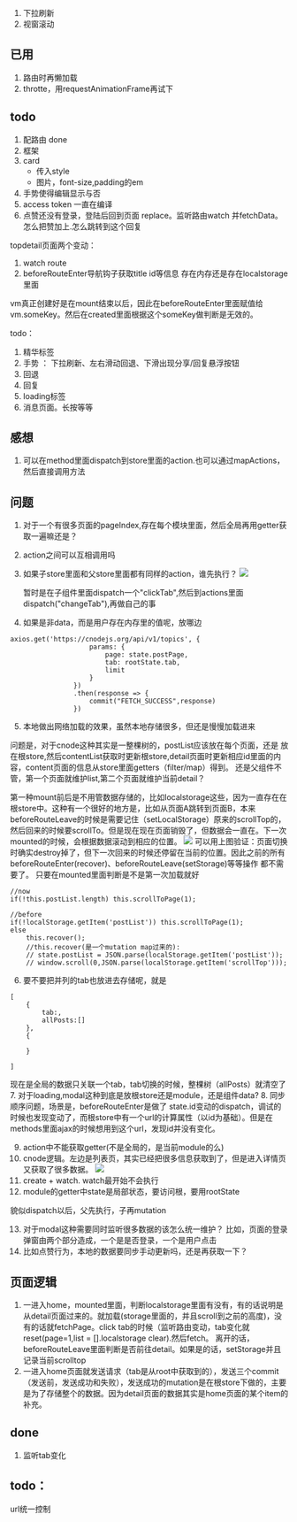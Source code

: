 1. 下拉刷新
2. 视窗滚动

## 已用
1. 路由时再懒加载
2. throtte，用requestAnimationFrame再试下

## todo
1. 配路由 done
2. 框架
3. card
    - 传入style 
    - 图片，font-size,padding的em
4. 手势使得编辑显示与否
5. access token 一直在编译
6. 点赞还没有登录，登陆后回到页面 replace。监听路由watch 并fetchData。怎么把赞加上.怎么跳转到这个回复


topdetail页面两个变动：
1. watch route
2. beforeRouteEnter导航钩子获取title id等信息
存在内存还是存在localstorage里面


vm真正创建好是在mount结束以后，因此在beforeRouteEnter里面赋值给vm.someKey。然后在created里面根据这个someKey做判断是无效的。

todo：
1. 精华标签
2. 手势 ： 下拉刷新、左右滑动回退、下滑出现分享/回复悬浮按钮
3. 回退
4. 回复
5. loading标签
6. 消息页面。长按等等

## 感想
1. 可以在method里面dispatch到store里面的action.也可以通过mapActions，然后直接调用方法

## 问题
1. 对于一个有很多页面的pageIndex,存在每个模块里面，然后全局再用getter获取一遍嘛还是？
2. action之间可以互相调用吗
3. 如果子store里面和父store里面都有同样的action，谁先执行？
    ![](http://p1.bqimg.com/567571/eb524fcdd499befb.png)
    
    暂时是在子组件里面dispatch一个"clickTab",然后到actions里面dispatch("changeTab"),再做自己的事
4. 如果是非data，而是用户存在内存里的值呢，放哪边
```
axios.get('https://cnodejs.org/api/v1/topics', {
                    params: {
                        page: state.postPage,
                        tab: rootState.tab,
                        limit
                    }
                })
                .then(response => {
                    commit("FETCH_SUCCESS",response)
                })
```
5. 本地做出网络加载的效果，虽然本地存储很多，但还是慢慢加载进来


问题是，对于cnode这种其实是一整棵树的，postList应该放在每个页面，还是
放在根store,然后contentList获取时更新根store,detail页面时更新相应id里面的内容，content页面的信息从store里面getters（filter/map）得到。
还是父组件不管，第一个页面就维护list,第二个页面就维护当前detail？

第一种mount前后是不用管数据存储的，比如localstorage这些，因为一直存在在根store中。这种有一个很好的地方是，比如从页面A跳转到页面B，本来beforeRouteLeave的时候是需要记住（setLocalStorage）原来的scrollTop的，然后回来的时候要scrollTo。但是现在现在页面销毁了，但数据会一直在。下一次mounted的时候，会根据数据滚动到相应的位置。
![](http://i1.piimg.com/567571/ce0d31ea134cf8a3.png)
可以用上图验证：页面切换时确实destroy掉了，但下一次回来的时候还停留在当前的位置。因此之前的所有beforeRouteEnter(recover)、beforeRouteLeave(setStorage)等等操作
都不需要了。
只要在mounted里面判断是不是第一次加载就好
```
//now
if(!this.postList.length) this.scrollToPage(1);

//before 
if(!localStorage.getItem('postList')) this.scrollToPage(1);
else
    this.recover();
    //this.recover(是一个mutation map过来的):
    // state.postList = JSON.parse(localStorage.getItem('postList'));
    // window.scroll(0,JSON.parse(localStorage.getItem('scrollTop')));
```

6. 要不要把并列的tab也放进去存储呢，就是
```
[
    {
        tab:,
        allPosts:[]
    },
    {

    }

]
```
现在是全局的数据只关联一个tab，tab切换的时候，整棵树（allPosts）就清空了
7. 对于loading,modal这种到底是放根store还是module，还是组件data?
8. 同步顺序问题，场景是，beforeRouteEnter是做了 state.id变动的dispatch，调试的时候也发现变动了，而根store中有一个url的计算属性（以id为基础）。但是在methods里面ajax的时候想用到这个url，发现id并没有变化。
<!-- ==更新,是由于楼主同时设置了created里面fetchDetail跟watch route变动去fetchDetail。应该选后者 -->
9. action中不能获取getter(不是全局的，是当前module的么)
10. cnode逻辑。左边是列表页，其实已经把很多信息获取到了，但是进入详情页又获取了很多数据。
![](http://p1.bqimg.com/567571/12f310397cf08735.png)
11. create + watch. watch最开始不会执行
12. module的getter中state是局部状态，要访问根，要用rootState

貌似dispatch以后，父先执行，子再mutation

13. 对于modal这种需要同时监听很多数据的该怎么统一维护？
比如，页面的登录弹窗由两个部分造成，一个是是否登录，一个是用户点击
14. 比如点赞行为，本地的数据要同步手动更新吗，还是再获取一下？


## 页面逻辑
1. 一进入home，mounted里面，判断localstorage里面有没有，有的话说明是从detail页面过来的。就加载(storage里面的，并且scroll到之前的高度)，没有的话就fetchPage。click tab的时候（监听路由变动，tab变化就reset(page=1,list = [].localstorage clear).然后fetch。
离开的话，beforeRouteLeave里面判断是否前往detail。如果是的话，setStorage并且记录当前scrolltop
2. 一进入home页面就发送请求（tab是从root中获取到的），发送三个commit（发送前，发送成功和失败），发送成功的mutation是在根store下做的，主要是为了存储整个的数据。因为detail页面的数据其实是home页面的某个item的补充。

## done
1. 监听tab变化

## todo：
url统一控制


